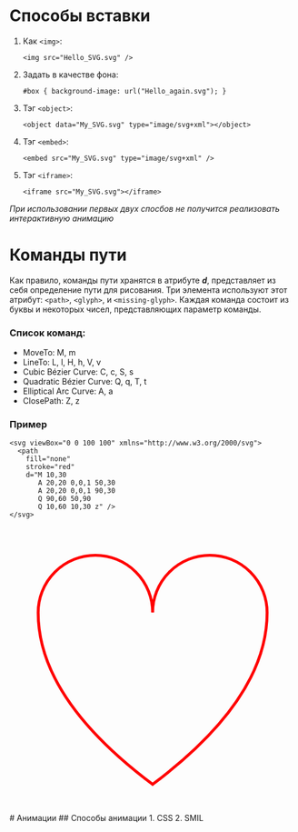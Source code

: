 # Способы вставки
1. Как `<img>`:

   ```
   <img src="Hello_SVG.svg" />
   ```
2. Задать в качестве фона:

   ```
   #box { background-image: url("Hello_again.svg"); }
   ```
3. Тэг `<object>`:

   ```
   <object data="My_SVG.svg" type="image/svg+xml"></object>
   ```
4. Тэг `<embed>`:

   ```
   <embed src="My_SVG.svg" type="image/svg+xml" />
   ```
5. Тэг `<iframe>`:

   ```
   <iframe src="My_SVG.svg"></iframe>
    ```
_При использовании первых двух спосбов не получится реализовать интерактивную анимацию_
# Команды пути
Как правило, команды пути хранятся в атрибуте _**d**_, представляет из себя определение пути для рисования. Три элемента используют этот атрибут: `<path>`, `<glyph>`, и `<missing-glyph>`.
Каждая команда состоит из буквы и некоторых чисел, представляющих параметр команды. 
### Список команд:
- MoveTo: M, m
- LineTo: L, l, H, h, V, v
- Cubic Bézier Curve: C, c, S, s
- Quadratic Bézier Curve: Q, q, T, t
- Elliptical Arc Curve: A, a
- ClosePath: Z, z
### Пример 
```
<svg viewBox="0 0 100 100" xmlns="http://www.w3.org/2000/svg">
  <path
    fill="none"
    stroke="red"
    d="M 10,30
       A 20,20 0,0,1 50,30
       A 20,20 0,0,1 90,30
       Q 90,60 50,90
       Q 10,60 10,30 z" />
</svg>
```
<svg viewBox="0 0 100 100" xmlns="http://www.w3.org/2000/svg">
  <path
    fill="none"
    stroke="red"
    d="M 10,30
       A 20,20 0,0,1 50,30
       A 20,20 0,0,1 90,30
       Q 90,60 50,90
       Q 10,60 10,30 z" />
</svg>
# Анимации
## Способы анимации
1. CSS
2. SMIL
